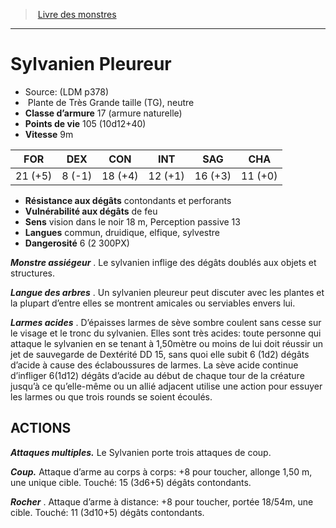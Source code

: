 ﻿> [Livre des monstres](tome_of_beasts.md)

---

# Sylvanien Pleureur

- Source: (LDM p378)
-  Plante de Très Grande taille (TG), neutre
- **Classe d’armure** 17 (armure naturelle)
- **Points de vie** 105 (10d12+40)
- **Vitesse** 9m

|FOR|DEX|CON|INT|SAG|CHA|
|---|---|---|---|---|---|
|21 (+5)|8 (-1)|18 (+4)|12 (+1)|16 (+3)|11 (+0)|

- **Résistance aux dégâts** contondants et perforants
- **Vulnérabilité aux dégâts** de feu
- **Sens** vision dans le noir 18 m, Perception passive 13
- **Langues** commun, druidique, elfique, sylvestre
- **Dangerosité** 6 (2 300PX)

**_Monstre assiégeur_** . Le sylvanien inflige des dégâts doublés aux objets et structures.

**_Langue des arbres_** . Un sylvanien pleureur peut discuter avec les plantes et la plupart d’entre elles se montrent amicales ou serviables envers lui.

**_Larmes acides_** . D’épaisses larmes de sève sombre coulent sans cesse sur le visage et le tronc du sylvanien. Elles sont très acides: toute personne qui attaque le sylvanien en se tenant à 1,50mètre
ou moins de lui doit réussir un jet de sauvegarde de Dextérité DD 15, sans quoi elle subit 6 (1d2) dégâts d’acide à cause des éclaboussures de larmes. La sève acide continue d’infliger 6(1d12) dégâts d’acide au début de chaque tour de la créature jusqu’à ce qu’elle-même ou un allié adjacent utilise une action pour essuyer les larmes ou que trois rounds se soient écoulés.

## ACTIONS

**_Attaques multiples._** Le Sylvanien porte trois attaques de coup.

**_Coup._** Attaque d’arme au corps à corps: +8 pour toucher, allonge 1,50 m, une unique cible. Touché: 15 (3d6+5) dégâts contondants.

**_Rocher_** . Attaque d’arme à distance: +8 pour toucher, portée 18/54m, une cible. Touché: 11 (3d10+5) dégâts contondants.

